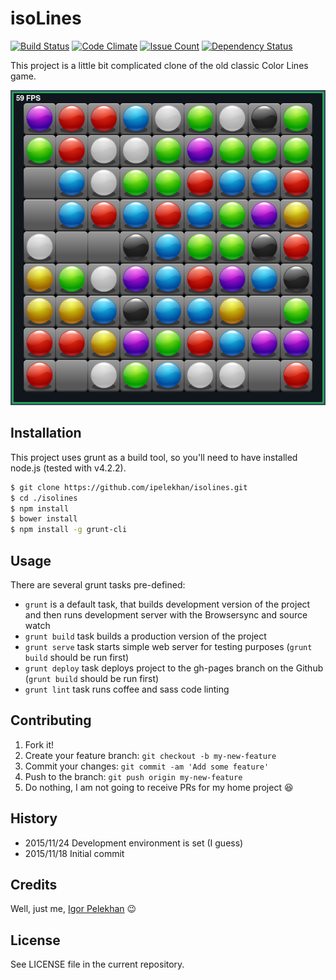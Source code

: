 # isoLines

[![Build Status](https://travis-ci.org/ipelekhan/isolines.svg)](https://travis-ci.org/ipelekhan/isolines)
[![Code Climate](https://codeclimate.com/github/ipelekhan/isolines/badges/gpa.svg)](https://codeclimate.com/github/ipelekhan/isolines)
[![Issue Count](https://codeclimate.com/github/ipelekhan/isolines/badges/issue_count.svg)](https://codeclimate.com/github/ipelekhan/isolines)
[![Dependency Status](https://david-dm.org/ipelekhan/isolines.svg)](https://david-dm.org/ipelekhan/isolines)

This project is a little bit complicated clone of the old classic Color Lines game.

[![Early pre-alpha version game screenshot](screenshot-from-2015-12-11-14-59-57.png "Screenshot")](screenshot-from-2015-12-11-14-59-57.png)

## Installation

This project uses grunt as a build tool, so you'll need to have installed node.js (tested with v4.2.2).

```bash
$ git clone https://github.com/ipelekhan/isolines.git
$ cd ./isolines
$ npm install
$ bower install
$ npm install -g grunt-cli
```

## Usage

There are several grunt tasks pre-defined:

* ```grunt``` is a default task, that builds development version of the project and then runs development server with the Browsersync and source watch
* ```grunt build``` task builds a production version of the project
* ```grunt serve``` task starts simple web server for testing purposes (```grunt build``` should be run first)
* ```grunt deploy``` task deploys project to the gh-pages branch on the Github (```grunt build``` should be run first)
* ```grunt lint``` task runs coffee and sass code linting

## Contributing

1. Fork it!
2. Create your feature branch: `git checkout -b my-new-feature`
3. Commit your changes: `git commit -am 'Add some feature'`
4. Push to the branch: `git push origin my-new-feature`
5. Do nothing, I am not going to receive PRs for my home project :laughing:

## History

* 2015/11/24 Development environment is set (I guess)
* 2015/11/18 Initial commit

## Credits

Well, just me, [Igor Pelekhan](//twitter.com/ipelekhan) :wink:

## License

See LICENSE file in the current repository.
